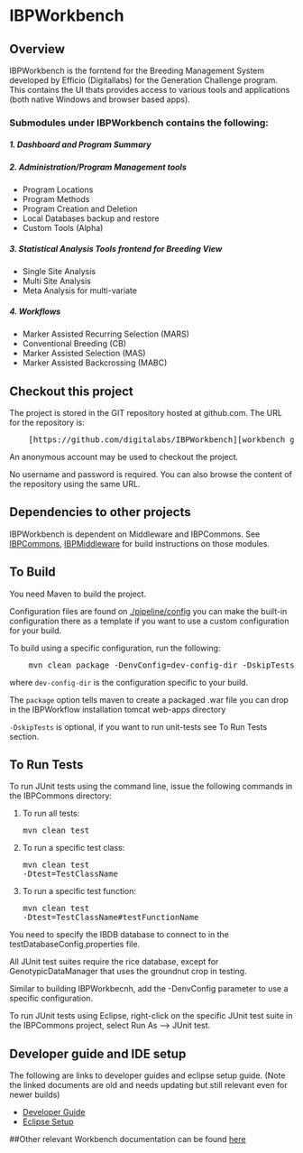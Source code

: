 IBPWorkbench
============

Overview
----------
IBPWorkbench is the forntend for the Breeding Management System developed by Efficio (Digitallabs) for the Generation Challenge program.
This contains the UI thats provides access to various tools and applications (both native Windows and browser based apps).

### Submodules under IBPWorkbench contains the following:

##### 1. Dashboard and Program Summary

##### 2. Administration/Program Management tools

- Program Locations
- Program Methods
- Program Creation and Deletion
- Local Databases backup and restore
- Custom Tools (Alpha)

##### 3. Statistical Analysis Tools frontend for Breeding View

- Single Site Analysis
- Multi Site Analysis
- Meta Analysis for multi-variate

##### 4. Workflows

- Marker Assisted Recurring Selection (MARS)
- Conventional Breeding (CB)
- Marker Assisted Selection (MAS)
- Marker Assisted Backcrossing (MABC)

Checkout this project
-----------------------
The project is stored in the GIT repository hosted at github.com.  The URL for the repository is: 
<pre>
    [https://github.com/digitalabs/IBPWorkbench][workbench_git_link]   
</pre>
An anonymous account may be used to checkout the project.  

No username and password is required.  You can also browse the content of the repository using the same URL.  

Dependencies to other projects
-------------------------------

IBPWorkbench is dependent on Middleware and IBPCommons. See [IBPCommons][ibpcommons_git_link], [IBPMiddleware][ibpmiddleware_git_link] for build instructions on those modules.

To Build
----------
You need Maven to build the project.

Configuration files are found on [./pipeline/config][configuration_link] you can make the built-in configuration there as a template if you want to use a custom configuration for your build.

To build using a specific configuration, run the following:  
<pre>
    mvn clean package -DenvConfig=dev-config-dir -DskipTests  
</pre>  
 
where `dev-config-dir` is the configuration specific to your build.

The `package` option tells maven to create a packaged .war file you can drop in the IBPWorkflow installation tomcat web-apps directory 

`-DskipTests` is optional, if you want to run unit-tests see To Run Tests section.

To Run Tests
--------------
To run JUnit tests using the command line, issue the following commands in the IBPCommons directory:
  1.  To run all tests: <pre>mvn clean test</pre>
  2.  To run a specific test class: <pre>mvn clean test -Dtest=TestClassName</pre>
  3.  To run a specific test function: <pre>mvn clean test -Dtest=TestClassName#testFunctionName</pre>

You need to specify the IBDB database to connect to in the testDatabaseConfig.properties file. 

All JUnit test suites require the rice database, except for GenotypicDataManager that uses the groundnut crop in testing.

Similar to building IBPWorkbecnh, add the -DenvConfig parameter to use a specific configuration.

To run JUnit tests using Eclipse, right-click on the specific JUnit test suite in the IBPCommons project, select Run As --> JUnit test.

Developer guide and IDE setup
-------------------
The following are links to developer guides and eclipse setup guide. (Note the linked documents are old and needs updating but still relevant even for newer builds)
- [Developer Guide][dev_guide_link]
- [Eclipse Setup][dev_eclipse_link]

##Other relevant Workbench documentation can be found [here][workbench_conf_link]

[ibpcommons_git_link]: https://github.com/digitalabs/IBPCommons
[ibpmiddleware_git_link]: https://github.com/digitalabs/IBPMiddleware
[workbench_git_link]: https://github.com/digitalabs/IBPWorkbench
[configuration_link]: https://github.com/digitalabs/IBPWorkbench/tree/master/pipeline/config
[dev_guide_link]: http://confluence.efficio.us.com/x/FYAt
[dev_eclipse_link]: http://confluence.efficio.us.com/x/1IA2
[workbench_conf_link]: http://confluence.efficio.us.com/x/LIAt
